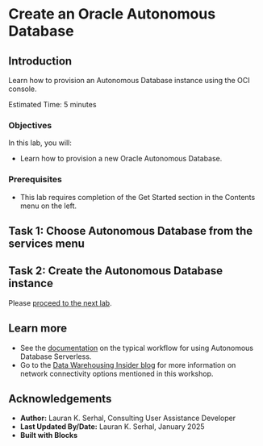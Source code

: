 <!--
    {
        "name":"Create an Oracle Autonomous Database",
        "description":"Learn how to provision Autonomous Database using the OCI console.",
        "author":"Lauran K. Serhal, Consulting User Assistance Developer",
        "lastUpdated":"Lauran K. Serhal, March 2025"
    }
-->

# Create an Oracle Autonomous Database

## Introduction

Learn how to provision an Autonomous Database instance using the OCI console.

Estimated Time: 5 minutes

### Objectives

In this lab, you will:
- Learn how to provision a new Oracle Autonomous Database.

### Prerequisites

-   This lab requires completion of the Get Started section in the Contents menu on the left.

## Task 1: Choose Autonomous Database from the services menu
[](include:adb-goto-service-body.md)

## Task 2: Create the Autonomous Database instance
[](include:adb-provision-body.md)

Please [proceed to the next lab](#next).

## Learn more

- See the [documentation](https://docs.oracle.com/en/cloud/paas/autonomous-database/serverless/adbsb/work-with-workflows.html) on the typical workflow for using Autonomous Database Serverless.
- Go to the [Data Warehousing Insider blog](https://blogs.oracle.com/datawarehousing/) for more information on network connectivity options mentioned in this workshop.

## Acknowledgements

- **Author:** Lauran K. Serhal, Consulting User Assistance Developer
- **Last Updated By/Date:** Lauran K. Serhal, January 2025
- **Built with Blocks**
